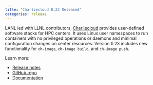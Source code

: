 ```yaml
---
title: "Charliecloud 0.23 Released"
categories: release
---
```


LANL led with LLNL contributors, [Charliecloud](https://github.com/hpc/charliecloud) provides user-defined software stacks for HPC centers. It uses Linux user namespaces to run containers with no privileged operations or daemons and minimal configuration changes on center resources. Version 0.23 includes new functionality for `ch-image`, `ch-image build`, and `ch-image push`.

Learn more:
- [Release notes](https://github.com/hpc/charliecloud/releases/tag/v0.23)
- [GitHub repo](https://github.com/hpc/charliecloud)
- [Documentation](https://hpc.github.io/charliecloud)
